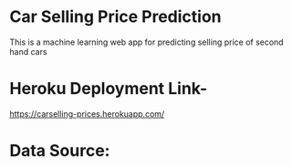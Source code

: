 # Car Selling Price Prediction
This is a machine learning web app for predicting selling price of second hand cars

# Heroku Deployment Link-
https://carselling-prices.herokuapp.com/

# Data Source:

